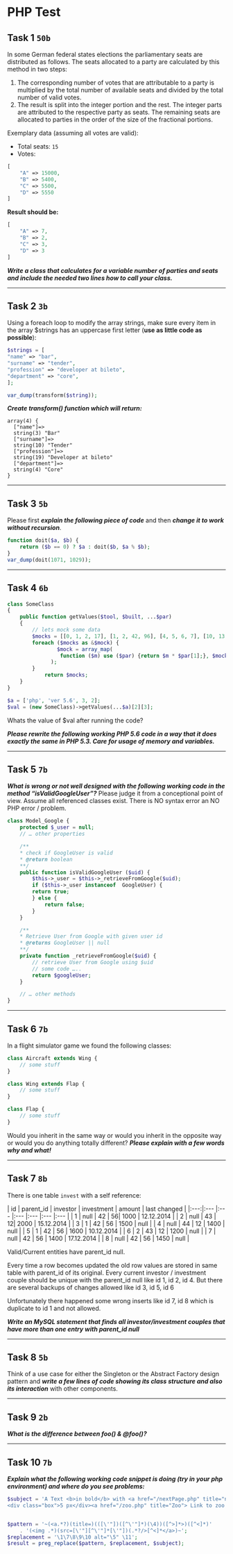# PHP Test

## Task 1  `50b`

In some German federal states elections the parliamentary seats are distributed as follows. The seats allocated to a party are calculated by this method in two steps:

1. The corresponding number of votes that are attributable to a party is multiplied by the total number of available seats and divided by the total number of valid votes.
2. The result is split into the integer portion and the rest. The integer parts are attributed to the respective party as seats. The remaining seats are allocated to parties in the order of the size of the fractional portions.

Exemplary data (assuming all votes are valid):
- Total seats: `15`
- Votes: 
```php
[
	"A" => 15000, 
	"B" => 5400, 
	"C" => 5500,  
	"D" => 5550
]
```
**Result should be:**
```php
[
	"A" => 7, 
	"B" => 2, 
	"C" => 3, 
	"D" => 3
]
```

**_Write a class that calculates  for a variable number of parties and seats and include the needed two lines how to call your class._**

----------
## Task 2  `3b`

Using a foreach loop to modify the array strings, make sure every item in the array $strings has an uppercase first letter (**use as little code as possible**):

```php
$strings = [
"name" => "bar",
"surname" => "tender",
"profession" => "developer at bileto",
"department" => "core",
];

var_dump(transform($string));
```

**_Create transform() function which will return:_**
```
array(4) {
  ["name"]=>
  string(3) "Bar"
  ["surname"]=>
  string(10) "Tender"
  ["profession"]=>
  string(19) "Developer at bileto"
  ["department"]=>
  string(4) "Core"
}
```

----------
## Task 3  `5b`

Please first **_explain the following piece of code_** and then **_change it to work without recursion_**.
```php
function doit($a, $b) {
	return ($b == 0) ? $a : doit($b, $a % $b);
}
var_dump(doit(1071, 1029));
```

----------
## Task 4  `6b`

```php
class SomeClass
{
	public function getValues($tool, $built, ...$par)
	{
    	// lets mock some data
    	$mocks = [[0, 1, 2, 17], [1, 2, 42, 96], [4, 5, 6, 7], [10, 13, 8, 15]];
    	foreach ($mocks as &$mock) {
        	    $mock = array_map(
                 function ($m) use ($par) {return $m * $par[1];}, $mock
              );
    	}
        	return $mocks;
	}
}

$a = ['php', 'ver 5.6', 3, 2];
$val = (new SomeClass)->getValues(...$a)[2][3];
```
Whats the value of $val after running the code?

**_Please rewrite the following working PHP 5.6 code in a way that it does exactly the same in PHP 5.3. Care for usage of memory and variables._** 

----------
## Task 5  `7b`

**_What is wrong or not well designed with the following working code in the method “isValidGoogleUser”?_**
Please judge it from a conceptional point of view.  Assume all referenced classes exist. There is NO syntax error an NO PHP error / problem. 

```php
class Model_Google {
	protected $_user = null;
	// … other properties

	/**
	* check if GoogleUser is valid
	* @return boolean
	**/
	public function isValidGoogleUser ($uid) {
		$this->_user = $this->_retrieveFromGoogle($uid);
		if ($this->_user instanceof  GoogleUser) {
		return true;
		} else {
			return false;
		}
	}

	/**
	* Retrieve User from Google with given user id
	* @returns GoogleUser || null
	**/
	private function _retrieveFromGoogle($uid) {
		// retrieve User from Google using $uid
		// some code …..
		return $googleUser;
	}

	// … other methods
}
```

----------
## Task 6  `7b`

In a flight simulator game we found the following classes:

```php
class Aircraft extends Wing {
	// some stuff
}

class Wing extends Flap {
	// some stuff
}

class Flap {
	// some stuff
}
```
Would you inherit in the same way or would you inherit in the opposite way or would you do anything totally different?
**_Please explain with a few words why and what!_**


----------
## Task 7  `8b`

There is one table `invest` with a self reference:

| id | parent_id | investor | investment | amount | last changed |
|:---:|:--- |:--- |:--- |:--- |:--- |:--- |
| 1 | null | 42 | 56| 1000 | 12.12.2014 |
| 2 | null | 43 | 12| 2000 | 15.12.2014 |
| 3 | 1 | 42 | 56 | 1500 | null |
| 4 | null | 44 | 12 | 1400 | null |
| 5 | 1 | 42 | 56 | 1600 | 10.12.2014 |
| 6 | 2 | 43 | 12 | 1200 | null |
| 7 | null | 42 | 56 | 1400 | 17.12.2014 |
| 8 | null | 42 | 56 | 1450 | null |

Valid/Current entities have parent_id null.

Every time a row becomes updated the old row values are stored in same table with parent_id of its original.
Every current investor / investment couple should be unique with the parent_id null like id 1, id 2, id 4. But there are several backups of changes allowed like id 3, id 5, id 6

Unfortunately there happened some wrong inserts like id 7, id 8 which is duplicate to id 1 and not allowed.

**_Write an MySQL statement that finds all investor/investment couples that have more than one entry with parent_id null_**

----------
## Task 8  `5b`

Think of a use case for either the Singleton or the Abstract Factory design pattern and **_write a few lines of code showing its class structure and also its interaction_** with other components.

----------
## Task 9  `2b`

**_What is the difference between foo() & @foo()?_**

----------
## Task 10  `7b`
**_Explain what the following working code snippet is doing (try in your php environment) and where do you see problems:_** 

```php
$subject = 'A Text <b>in bold</b> with <a href="/nextPage.php" title="next >Link" rel="/elsewhere.html">some content <img src="/images/default/next.png" style="extrawide" /></a>
<div class="box">5 px</div><a href="/zoo.php" title="Zoo"> Link to zoo <img src="/images/default/zoo.png" /></a> bla bla ';


$pattern = '~(<a.*?)(title=)(([\'"])([^\'"]*)(\4))([^>]*>)([^<]*)'
    . '(<img .*)(src=[\'"][^\'"]*[\'"])(.*?/>[^<]*</a>)~';
$replacement = '\1\7\8\9\10 alt="\5" \11';
$result = preg_replace($pattern, $replacement, $subject);
```
